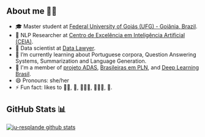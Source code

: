 ## About me 🙋‍♀️

- 🎓 Master student at [Federal University of Goiás (UFG) - Goiânia, Brazil]([https://inf.ufg.br/p/30138-ciencia-da-computacao](https://ppgcc.inf.ufg.br/p/35367-apresentacao)).
- 🔎 NLP Researcher at [Centro de Excelência em Inteligência Artificial (CEIA)](http://centrodeia.org/).
- 💼 Data scientist at [Data Lawyer](https://www.datalawyer.com.br/).
- 🌱 I’m currently learning about Portuguese corpora,  Question Answering Systems, Summarization and Language Generation.
- 👯 I'm a member of [projeto ADAS](https://meninas.sbc.org.br/portfolio/adasufg/), [Brasileiras em PLN](https://sites.google.com/view/brasileiras-pln/), and [Deep Learning Brasil](http://www.deeplearningbrasil.com.br/).
- 😄 Pronouns: she/her
- ⚡ Fun fact: likes to 🏃‍♀️, 🧗‍, 🤸🏼‍♀️, 🧘🏼‍♀️, 🧩.

## GitHub Stats 📊

[![ju-resplande github stats](https://github-readme-stats.vercel.app/api?username=ju-resplande&count_private=true&show_icons=true&theme=buefy)](https://github.com/anuraghazra/github-readme-stats)


<!--
**jubs12/jubs12** is a ✨ _special_ ✨ repository because its `README.md` (this file) appears on your GitHub profile.

Here are some ideas to get you started:

- 🔭 I’m currently working on ...
- 🌱 I’m currently learning ...
- 👯 I’m looking to collaborate on ...
- 🤔 I’m looking for help with ...
- 💬 Ask me about ...
- 📫 How to reach me: ...
- 😄 Pronouns: ...
- ⚡ Fun fact: ...
-->
